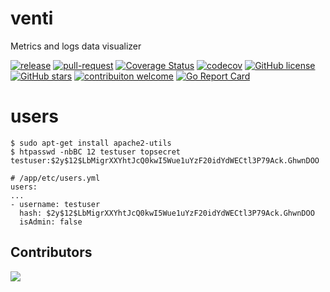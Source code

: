 # venti
Metrics and logs data visualizer

[![release](https://github.com/kuoss/venti/actions/workflows/release.yml/badge.svg)](https://github.com/kuoss/venti/actions)
[![pull-request](https://github.com/kuoss/venti/actions/workflows/pull-request.yml/badge.svg)](https://github.com/kuoss/venti/actions)
[![Coverage Status](https://coveralls.io/repos/github/kuoss/venti/badge.svg?branch=main)](https://coveralls.io/github/kuoss/venti?branch=main)
[![codecov](https://codecov.io/gh/kuoss/venti/branch/main/graph/badge.svg?token=EXPE6OS8HJ)](https://codecov.io/gh/kuoss/venti)
[![GitHub license](https://img.shields.io/github/license/kuoss/venti.svg)](https://github.com/kuoss/venti/blob/main/LICENSE)
[![GitHub stars](https://img.shields.io/github/stars/kuoss/venti.svg)](https://github.com/kuoss/venti/stargazers)
[![contribuiton welcome](https://img.shields.io/badge/contributions-welcome-orange.svg)](https://github.com/kuoss/venti/blob/main/CONTRIBUTING.md)
[![Go Report Card](https://goreportcard.com/badge/github.com/kuoss/venti)](https://goreportcard.com/report/github.com/kuoss/venti)

# users

```
$ sudo apt-get install apache2-utils
$ htpasswd -nbBC 12 testuser topsecret
testuser:$2y$12$LbMigrXXYhtJcQ0kwI5Wue1uYzF20idYdWECtl3P79Ack.GhwnDOO
```
```
# /app/etc/users.yml
users:
...
- username: testuser
  hash: $2y$12$LbMigrXXYhtJcQ0kwI5Wue1uYzF20idYdWECtl3P79Ack.GhwnDOO
  isAdmin: false
```

## Contributors

<a href="https://github.com/kuoss/venti/graphs/contributors">
  <img src="https://contributors-img.web.app/image?repo=kuoss/venti" />
</a>
